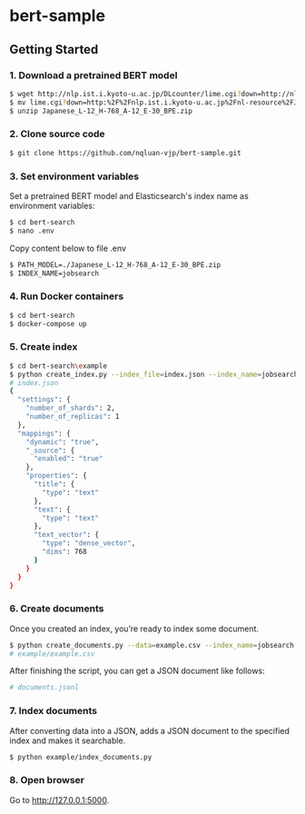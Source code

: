 # bert-sample

## Getting Started

### 1. Download a pretrained BERT model


```bash
$ wget http://nlp.ist.i.kyoto-u.ac.jp/DLcounter/lime.cgi?down=http://nlp.ist.i.kyoto-u.ac.jp/nl-resource/JapaneseBertPretrainedModel/Japanese_L-12_H-768_A-12_E-30_BPE.zip&amp;name=Japanese_L-12_H-768_A-12_E-30_BPE.zip
$ mv lime.cgi?down=http:%2F%2Fnlp.ist.i.kyoto-u.ac.jp%2Fnl-resource%2FJapaneseBertPretrainedModel%2FJapanese_L-12_H-768_A-12_E-30_BPE.zip Japanese_L-12_H-768_A-12_E-30_BPE.zip
$ unzip Japanese_L-12_H-768_A-12_E-30_BPE.zip
```


### 2. Clone source code 

```bash
$ git clone https://github.com/nqluan-vjp/bert-sample.git
```


### 3. Set environment variables 

Set a pretrained BERT model and Elasticsearch's index name as environment variables:
 
```bash
$ cd bert-search
$ nano .env
```

Copy content below to file .env

```bash
$ PATH_MODEL=./Japanese_L-12_H-768_A-12_E-30_BPE.zip
$ INDEX_NAME=jobsearch
```

### 4. Run Docker containers


```bash
$ cd bert-search
$ docker-compose up
```


### 5. Create index

```bash
$ cd bert-search\example
$ python create_index.py --index_file=index.json --index_name=jobsearch
# index.json
{
  "settings": {
    "number_of_shards": 2,
    "number_of_replicas": 1
  },
  "mappings": {
    "dynamic": "true",
    "_source": {
      "enabled": "true"
    },
    "properties": {
      "title": {
        "type": "text"
      },
      "text": {
        "type": "text"
      },
      "text_vector": {
        "type": "dense_vector",
        "dims": 768
      }
    }
  }
}
```


### 6. Create documents

Once you created an index, you’re ready to index some document.

```bash
$ python create_documents.py --data=example.csv --index_name=jobsearch
# example/example.csv
```

After finishing the script, you can get a JSON document like follows:

```python
# documents.jsonl
```

### 7. Index documents

After converting data into a JSON, adds a JSON document to the specified index and makes it searchable.

```bash
$ python example/index_documents.py
```

### 8. Open browser

Go to <http://127.0.0.1:5000>.